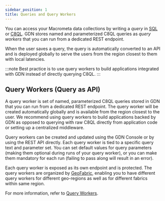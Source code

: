 ```yaml
---
sidebar_position: 1
title: Queries and Query Workers
---
```


You can access your Macrometa data collections by writing a _query_ in [SQL](sql/index) or [C8QL](c8ql/index). GDN stores named and parameterized C8QL queries as _query workers_ that you can run from a dedicated REST endpoint.

When the user saves a query, the query is automatically converted to an API and is deployed globally to serve the users from the region closest to them with local latencies.

:::note
Best practice is to use query workers to build applications integrated with GDN instead of directly querying C8QL.
:::

## Query Workers (Query as API)

A query worker is set of named, parameterized C8QL queries stored in GDN that you can run from a dedicated REST endpoint. The query worker will be created automatically globally and is available from the region closest to the user. We recommend using query workers to build applications backed by GDN as opposed to querying with raw C8QL directly from application code or setting up a centralized middleware.

Query workers can be created and updated using the GDN Console or by using the REST API directly. Each query worker is tied to a specific query text and parameter set. You can set default values for query parameters (making them optional during runs of your query worker), or you can make them mandatory for each run (failing to pass along will result in an error).

Each query worker is exposed as its own endpoint and is protected. The query workers are organized by [GeoFabric](../geofabrics/index), enabling you to have different query workers for different geo-regions as well as for different fabrics within same region.

For more information, refer to [Query Workers](query-workers).
